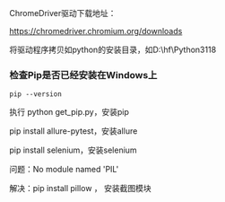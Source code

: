 



ChromeDriver驱动下载地址：

https://chromedriver.chromium.org/downloads

将驱动程序拷贝如python的安装目录，如D:\hf\Python3118







### 检查Pip是否已经安装在Windows上

```
pip --version
```



执行 python get_pip.py，安装pip



pip install allure-pytest，安装allure

pip install selenium，安装selenium



问题：No module named 'PIL' 

解决：pip install pillow  ， 安装截图模块